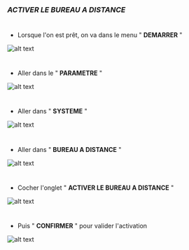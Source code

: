

### ***ACTIVER LE BUREAU A DISTANCE***

#
- Lorsque l'on est prêt, on va dans le menu " **DEMARRER** "

![alt text](<https://github.com/WildCodeSchool/TSSR-2402-P1-G2-Teleassistance/blob/main/Images/ACTIV%20%20demarrer.jpg?raw=true>)

#
- Aller dans le " **PARAMETRE** "

![alt text](<ACTIV parametre.jpg>)

#
- Aller dans " **SYSTEME** " 

![alt text](<ACTIV systeme.jpg>)

#
- Aller dans " **BUREAU A DISTANCE** "

![alt text](<ACTIV bureau a distance.jpg>)

#
- Cocher l'onglet " **ACTIVER LE BUREAU A DISTANCE** "

![alt text](<ACTIV activer.jpg>)

#
- Puis " **CONFIRMER** " pour valider l'activation

![alt text](<ACTIV confirmer.jpg>)
